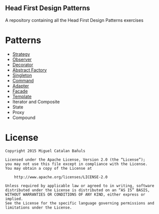 ## Head First Design Patterns
A repository containing all the Head First Design Patterns exercises

# Patterns
- [Strategy](https://github.com/MiguelCatalan/head-first-design-patterns/tree/master/src/test/java/info/miguelcatalan/headfirst/designpatterns/strategy/ducks)
- [Observer](https://github.com/MiguelCatalan/head-first-design-patterns/tree/master/src/test/java/info/miguelcatalan/headfirst/designpatterns/observer)
- [Decorator](https://github.com/MiguelCatalan/head-first-design-patterns/tree/master/src/test/java/info/miguelcatalan/headfirst/designpatterns/decorator)
- [Abstract Factory](https://github.com/MiguelCatalan/head-first-design-patterns/tree/master/src/test/java/info/miguelcatalan/headfirst/designpatterns/abstractfactory)
- [Singleton](https://github.com/MiguelCatalan/head-first-design-patterns/tree/master/src/test/java/info/miguelcatalan/headfirst/designpatterns/singleton)
- [Command](https://github.com/MiguelCatalan/head-first-design-patterns/tree/master/src/test/java/info/miguelcatalan/headfirst/designpatterns/command)
- [Adapter](https://github.com/MiguelCatalan/head-first-design-patterns/tree/master/src/test/java/info/miguelcatalan/headfirst/designpatterns/adapter)
- [Facade](https://github.com/MiguelCatalan/head-first-design-patterns/tree/master/src/test/java/info/miguelcatalan/headfirst/designpatterns/facade)
- [Template](https://github.com/MiguelCatalan/head-first-design-patterns/tree/master/src/test/java/info/miguelcatalan/headfirst/designpatterns/template)
- Iterator and Composite
- State
- Proxy
- Compound

# License
	Copyright 2015 Miguel Catalan Bañuls

	Licensed under the Apache License, Version 2.0 (the “License”);
	you may not use this file except in compliance with the License.
	You may obtain a copy of the License at

		http://www.apache.org/licenses/LICENSE-2.0

	Unless required by applicable law or agreed to in writing, software
	distributed under the License is distributed on an “AS IS” BASIS,
	WITHOUT WARRANTIES OR CONDITIONS OF ANY KIND, either express or implied.
	See the License for the specific language governing permissions and
	limitations under the License.
